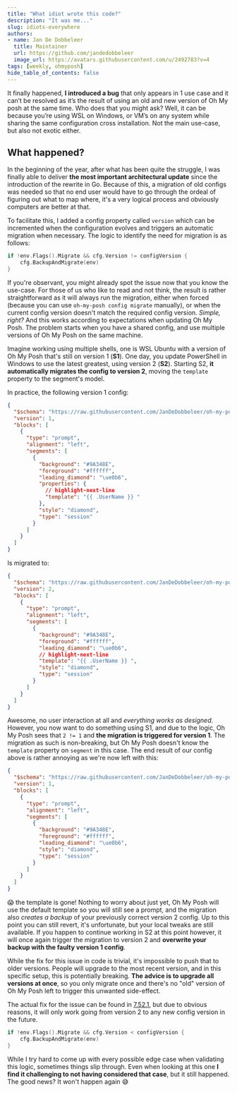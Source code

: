 ```yaml
---
title: "What idiot wrote this code?"
description: "It was me..."
slug: idiots-everywhere
authors:
- name: Jan De Dobbeleer
  title: Maintainer
  url: https://github.com/jandedobbeleer
  image_url: https://avatars.githubusercontent.com/u/2492783?v=4
tags: [weekly, ohmyposh]
hide_table_of_contents: false
---
```


It finally happened, **I introduced a bug** that only appears in 1 use case and it can’t be resolved as it’s the result of
using an old and new version of Oh My posh at the same time. Who does that you might ask? Well, it can be because you’re
using WSL on Windows, or VM’s on any system while sharing the same configuration cross installation.
Not the main use-case, but also not exotic either.

## What happened?

In the beginning of the year, after what has been quite the struggle, I was finally able to deliver **the most important
architectural update** since the introduction of the rewrite in Go. Because of this, a migration of old configs was needed
so that no end user would have to go through the ordeal of figuring out what to map where, it's a very logical process
and obviously computers are better at that.

To facilitate this, I added a config property called `version` which can be incremented when the configuration evolves
and triggers an automatic migration when necessary. The logic to identify the need for migration is as follows:

```go
if !env.Flags().Migrate && cfg.Version != configVersion {
    cfg.BackupAndMigrate(env)
}
```

If you're observant, you might already spot the issue now that you know the use-case. For those of us who like to read
and not think, the result is rather straightforward as it will always run the migration, either when forced (because you
can use `oh-my-posh config migrate` manually), or when the current config version doesn't match the required config
version. _Simple, right?_ And this works according to expectations when updating Oh My Posh. The problem starts when you
have a shared config, and use multiple versions of Oh My Posh on the same machine.

Imagine working using multiple shells, one is WSL Ubuntu with a version of Oh My Posh that's still on version 1
(**S1**). One day, you update PowerShell in Windows to use the latest greatest, using version 2 (**S2**). Starting S2,
**it automatically migrates the config to version 2**, moving the `template` property to the segment's model.

In practice, the following version 1 config:

```json
{
  "$schema": "https://raw.githubusercontent.com/JanDeDobbeleer/oh-my-posh/main/themes/schema.json",
  "version": 1,
  "blocks": [
    {
      "type": "prompt",
      "alignment": "left",
      "segments": [
        {
          "background": "#9A348E",
          "foreground": "#ffffff",
          "leading_diamond": "\ue0b6",
          "properties": {
            // highlight-next-line
            "template": "{{ .UserName }} "
          },
          "style": "diamond",
          "type": "session"
        }
      ]
    }
  ]
}
```

Is migrated to:

```json
{
  "$schema": "https://raw.githubusercontent.com/JanDeDobbeleer/oh-my-posh/main/themes/schema.json",
  "version": 2,
  "blocks": [
    {
      "type": "prompt",
      "alignment": "left",
      "segments": [
        {
          "background": "#9A348E",
          "foreground": "#ffffff",
          "leading_diamond": "\ue0b6",
          // highlight-next-line
          "template": "{{ .UserName }} ",
          "style": "diamond",
          "type": "session"
        }
      ]
    }
  ]
}
```

Awesome, no user interaction at all and _everything works as designed_. However, you now want to do something using S1, and
due to the logic, Oh My Posh sees that `2 != 1` and **the migration is triggered for version 1**. The migration as such
is non-breaking, but Oh My Posh doesn't know the `template` property on `segment` in this case. The end result of our
config above is rather annoying as we're now left with this:

```json
{
  "$schema": "https://raw.githubusercontent.com/JanDeDobbeleer/oh-my-posh/main/themes/schema.json",
  "version": 1,
  "blocks": [
    {
      "type": "prompt",
      "alignment": "left",
      "segments": [
        {
          "background": "#9A348E",
          "foreground": "#ffffff",
          "leading_diamond": "\ue0b6",
          "style": "diamond",
          "type": "session"
        }
      ]
    }
  ]
}
```

😱 the template is gone! Nothing to worry about just yet, Oh My Posh will use the default template so you will still see
a prompt, and the migration also _creates a backup_ of your previously correct version 2 config. Up to this point you
can still revert, it's unfortunate, but your local tweaks are still available. If you happen to continue working in S2 at
this point however, it will once again trigger the migration to version 2 and **overwrite your backup with the faulty
version 1 config**.

While the fix for this issue in code is trivial, it's impossible to push that to older versions. People will upgrade
to the most recent version, and in this specific setup, this is potentially breaking. **The advice is to upgrade all versions
at once**, so you only migrate once and there's no "old" version of Oh My Posh left to trigger this unwanted side-effect.

The actual fix for the issue can be found in [7.52.1][fix-version], but due to obvious reasons, it will only work
going from version 2 to any new config version in the future.

```go
if !env.Flags().Migrate && cfg.Version < configVersion {
    cfg.BackupAndMigrate(env)
}
```

While I try hard to come up with every possible edge case when validating this logic, sometimes things slip through.
Even when looking at this one **I find it challenging to not having considered that case**, but it still happened. The
good news? It won't happen again 😅

[fix-version]: https://github.com/JanDeDobbeleer/oh-my-posh/releases/tag/v7.52.1
